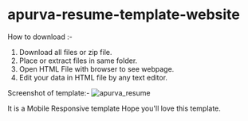 # apurva-resume-template-website

How to download :-
1. Download all files or zip file.
2. Place or extract files in same folder.
3. Open HTML File with browser to see webpage.
4. Edit your data in HTML file by any text editor.

Screenshot of template:-
![apurva_resume](https://github.com/apurva-mhamane/apurva-resume-template-website/assets/131534195/4542caf7-f351-4a54-ad40-e11af8ba0ae8)

It is a Mobile Responsive template
Hope you'll love this template.
